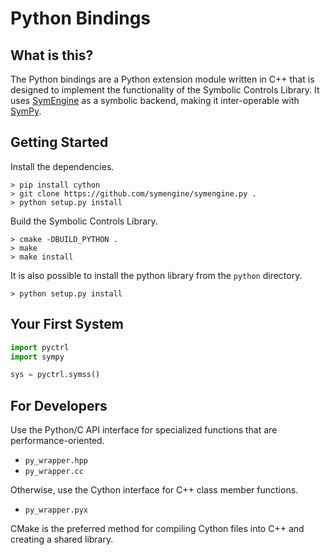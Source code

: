 # Python Bindings

## What is this?

The Python bindings are a Python extension module written in C++ that is
designed to implement the functionality of the Symbolic Controls Library. It
uses [SymEngine](https://github.com/symengine/symengine) as a symbolic backend,
making it inter-operable with [SymPy](http://www.sympy.org/en/index.html).

## Getting Started

Install the dependencies.

```shell
> pip install cython
> git clone https://github.com/symengine/symengine.py .
> python setup.py install
```

Build the Symbolic Controls Library.

```shell
> cmake -DBUILD_PYTHON .
> make
> make install
```

It is also possible to install the python library from the `python` directory.

```shell
> python setup.py install
```

## Your First System

```python
import pyctrl
import sympy

sys = pyctrl.symss()

```

## For Developers

Use the Python/C API interface for specialized functions that are performance-oriented.

- `py_wrapper.hpp`
- `py_wrapper.cc`

Otherwise, use the Cython interface for C++ class member functions.

- `py_wrapper.pyx`

CMake is the preferred method for compiling Cython files into C++ and creating a shared library.
